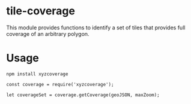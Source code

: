 # tile-coverage

This module provides functions to identify a set of tiles that provides full
coverage of an arbitrary polygon.

# Usage

`npm install xyzcoverage`

`const coverage = require('xyzcoverage');`

`let coverageSet = coverage.getCoverage(geoJSON, maxZoom);`
